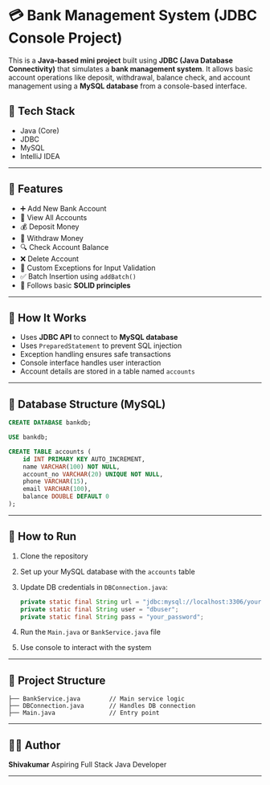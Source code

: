 # 💳 Bank Management System (JDBC Console Project)

This is a **Java-based mini project** built using **JDBC (Java Database Connectivity)** that simulates a **bank management system**. It allows basic account operations like deposit, withdrawal, balance check, and account management using a **MySQL database** from a console-based interface.

## 🔧 Tech Stack

- Java (Core)
- JDBC
- MySQL
- IntelliJ IDEA

---

## 📁 Features

- ➕ Add New Bank Account
- 📄 View All Accounts
- 💰 Deposit Money
- 🧾 Withdraw Money
- 🔍 Check Account Balance
- ❌ Delete Account
- 🔐 Custom Exceptions for Input Validation
- ✅ Batch Insertion using `addBatch()`
- 🧠 Follows basic **SOLID principles**

---

## 🧪 How It Works

- Uses **JDBC API** to connect to **MySQL database**
- Uses `PreparedStatement` to prevent SQL injection
- Exception handling ensures safe transactions
- Console interface handles user interaction
- Account details are stored in a table named `accounts`

---

## 🧱 Database Structure (MySQL)

```sql
CREATE DATABASE bankdb;

USE bankdb;

CREATE TABLE accounts (
    id INT PRIMARY KEY AUTO_INCREMENT,
    name VARCHAR(100) NOT NULL,
    account_no VARCHAR(20) UNIQUE NOT NULL,
    phone VARCHAR(15),
    email VARCHAR(100),
    balance DOUBLE DEFAULT 0
);
````

---

## 🚀 How to Run

1. Clone the repository
2. Set up your MySQL database with the `accounts` table
3. Update DB credentials in `DBConnection.java`:

   ```java
   private static final String url = "jdbc:mysql://localhost:3306/yourdbname";
   private static final String user = "dbuser";
   private static final String pass = "your_password";
   ```
4. Run the `Main.java` or `BankService.java` file
5. Use console to interact with the system

---

## 📂 Project Structure

```
├── BankService.java        // Main service logic
├── DBConnection.java       // Handles DB connection
├── Main.java               // Entry point
```

---

## 👨‍💻 Author

**Shivakumar**
Aspiring Full Stack Java Developer

---

